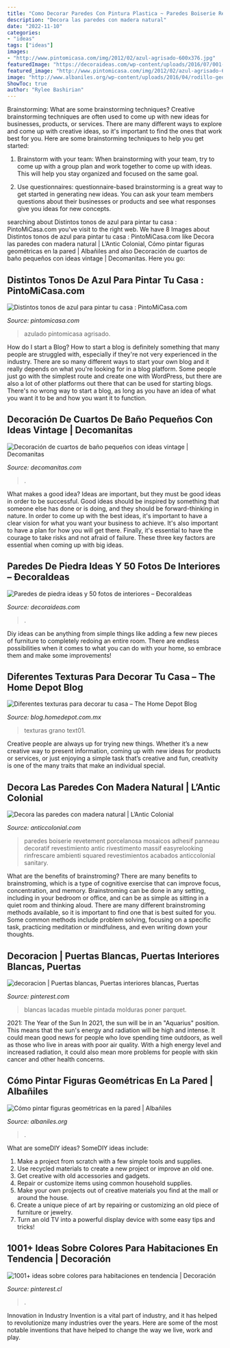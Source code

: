 ```yaml
---
title: "Como Decorar Paredes Con Pintura Plastica ~ Paredes Boiserie Revetement Porcelanosa Mosaicos Adhesif Panneau Decoratif Revestimiento Antic Rivestimento Massif Easyrelooking Rinfrescare Ambienti Squared Revestimientos Acabados Anticcolonial Sanitary"
description: "Decora las paredes con madera natural"
date: "2022-11-10"
categories:
- "ideas"
tags: ["ideas"]
images:
- "http://www.pintomicasa.com/img/2012/02/azul-agrisado-600x376.jpg"
featuredImage: "https://decoraideas.com/wp-content/uploads/2016/07/001-53.jpg"
featured_image: "http://www.pintomicasa.com/img/2012/02/azul-agrisado-600x376.jpg"
image: "http://www.albaniles.org/wp-content/uploads/2016/04/rodillo-geometricos.jpg"
ShowToc: true
author: "Rylee Bashirian"
---
```



Brainstorming: What are some brainstorming techniques?
Creative brainstorming techniques are often used to come up with new ideas for businesses, products, or services. There are many different ways to explore and come up with creative ideas, so it's important to find the ones that work best for you. Here are some brainstorming techniques to help you get started:
1. Brainstorm with your team: When brainstorming with your team, try to come up with a group plan and work together to come up with ideas. This will help you stay organized and focused on the same goal.

2. Use questionnaires: questionnaire-based brainstorming is a great way to get started in generating new ideas. You can ask your team members questions about their businesses or products and see what responses give you ideas for new concepts.


	

		
searching about Distintos tonos de azul para pintar tu casa : PintoMiCasa.com you've visit to the right web. We have 8 Images about Distintos tonos de azul para pintar tu casa : PintoMiCasa.com like Decora las paredes con madera natural | L’Antic Colonial, Cómo pintar figuras geométricas en la pared | Albañiles and also Decoración de cuartos de baño pequeños con ideas vintage | Decomanitas. Here you go:
		
    
## Distintos Tonos De Azul Para Pintar Tu Casa : PintoMiCasa.com

<img loading=lazy src="http://www.pintomicasa.com/img/2012/02/azul-agrisado-600x376.jpg" onerror="this.onerror=null;this.src='https://tse2.mm.bing.net/th?id=OIP.xWv7gLYC6UPWaWcxHDgh7AHaEp&amp;pid=15.1';" alt="Distintos tonos de azul para pintar tu casa : PintoMiCasa.com">

_Source: pintomicasa.com_

>azulado pintomicasa agrisado. 

	

How do I start a Blog?
How to start a blog is definitely something that many people are struggled with, especially if they're not very experienced in the industry. There are so many different ways to start your own blog and it really depends on what you're looking for in a blog platform. Some people just go with the simplest route and create one with WordPress, but there are also a lot of other platforms out there that can be used for starting blogs. There's no wrong way to start a blog, as long as you have an idea of what you want it to be and how you want it to function.

    
## Decoración De Cuartos De Baño Pequeños Con Ideas Vintage | Decomanitas

<img loading=lazy src="https://www.decomanitas.com/wp-content/uploads/2014/09/Decoración-de-cuartos-de-baño-pequeños-con-ideas-vintage-6.jpg" onerror="this.onerror=null;this.src='https://tse2.mm.bing.net/th?id=OIP.-ByWWanIlp9Ro1jIuHyPQQHaLH&amp;pid=15.1';" alt="Decoración de cuartos de baño pequeños con ideas vintage | Decomanitas">

_Source: decomanitas.com_

>. 

	

What makes a good idea?
Ideas are important, but they must be good ideas in order to be successful. Good ideas should be inspired by something that someone else has done or is doing, and they should be forward-thinking in nature. In order to come up with the best ideas, it's important to have a clear vision for what you want your business to achieve. It's also important to have a plan for how you will get there. Finally, it's essential to have the courage to take risks and not afraid of failure. These three key factors are essential when coming up with big ideas.

    
## Paredes De Piedra Ideas Y 50 Fotos De Interiores – ÐecoraIdeas

<img loading=lazy src="https://decoraideas.com/wp-content/uploads/2016/07/001-53.jpg" onerror="this.onerror=null;this.src='https://tse3.mm.bing.net/th?id=OIP.LXiXQEwNq9GPefAGG8E5NAHaE4&amp;pid=15.1';" alt="Paredes de piedra ideas y 50 fotos de interiores – ÐecoraIdeas">

_Source: decoraideas.com_

>. 

	

Diy ideas can be anything from simple things like adding a few new pieces of furniture to completely redoing an entire room. There are endless possibilities when it comes to what you can do with your home, so embrace them and make some improvements!

    
## Diferentes Texturas Para Decorar Tu Casa – The Home Depot Blog

<img loading=lazy src="http://blog.homedepot.com.mx/wp-content/uploads/2016/04/Text01-min.png" onerror="this.onerror=null;this.src='https://tse4.mm.bing.net/th?id=OIP.QD4EaH8XJpxtY9wms99QhgHaE4&amp;pid=15.1';" alt="Diferentes texturas para decorar tu casa – The Home Depot Blog">

_Source: blog.homedepot.com.mx_

>texturas grano text01. 

	

Creative people are always up for trying new things. Whether it’s a new creative way to present information, coming up with new ideas for products or services, or just enjoying a simple task that’s creative and fun, creativity is one of the many traits that make an individual special.

    
## Decora Las Paredes Con Madera Natural | L’Antic Colonial

<img loading=lazy src="https://www.anticcolonial.com/wp-content/uploads/2017/10/decora-paredes-madera-natural.jpg" onerror="this.onerror=null;this.src='https://tse1.mm.bing.net/th?id=OIP.cr4BNsWfXKS76QaSzxxuxwHaFj&amp;pid=15.1';" alt="Decora las paredes con madera natural | L’Antic Colonial">

_Source: anticcolonial.com_

>paredes boiserie revetement porcelanosa mosaicos adhesif panneau decoratif revestimiento antic rivestimento massif easyrelooking rinfrescare ambienti squared revestimientos acabados anticcolonial sanitary. 

	

What are the benefits of brainstroming?
There are many benefits to brainstroming, which is a type of cognitive exercise that can improve focus, concentration, and memory. Brainstroming can be done in any setting, including in your bedroom or office, and can be as simple as sitting in a quiet room and thinking aloud. There are many different brainstroming methods available, so it is important to find one that is best suited for you. Some common methods include problem solving, focusing on a specific task, practicing meditation or mindfulness, and even writing down your thoughts.

    
## Decoracion | Puertas Blancas, Puertas Interiores Blancas, Puertas

<img loading=lazy src="https://i.pinimg.com/736x/52/ab/50/52ab502dbe777626af97396cfd17ab0c--white-doors-parquet.jpg" onerror="this.onerror=null;this.src='https://tse3.mm.bing.net/th?id=OIP.Cbs0cOCCIA8Jjt0mg4offQHaJ4&amp;pid=15.1';" alt="decoracion | Puertas blancas, Puertas interiores blancas, Puertas">

_Source: pinterest.com_

>blancas lacadas mueble pintada molduras poner parquet. 

	

2021: The Year of the Sun
In 2021, the sun will be in an "Aquarius" position. This means that the sun's energy and radiation will be high and intense. It could mean good news for people who love spending time outdoors, as well as those who live in areas with poor air quality. With a high energy level and increased radiation, it could also mean more problems for people with skin cancer and other health concerns.

    
## Cómo Pintar Figuras Geométricas En La Pared | Albañiles

<img loading=lazy src="http://www.albaniles.org/wp-content/uploads/2016/04/rodillo-geometricos.jpg" onerror="this.onerror=null;this.src='https://tse2.mm.bing.net/th?id=OIP.FLL1lZd41Lg7h8e5XH3_IQHaFB&amp;pid=15.1';" alt="Cómo pintar figuras geométricas en la pared | Albañiles">

_Source: albaniles.org_

>. 

	

What are someDIY ideas?
SomeDIY ideas include:
1. Make a project from scratch with a few simple tools and supplies. 
2. Use recycled materials to create a new project or improve an old one. 
3. Get creative with old accessories and gadgets. 
4. Repair or customize items using common household supplies. 
5. Make your own projects out of creative materials you find at the mall or around the house. 
6. Create a unique piece of art by repairing or customizing an old piece of furniture or jewelry. 
7. Turn an old TV into a powerful display device with some easy tips and tricks!

    
## 1001+ Ideas Sobre Colores Para Habitaciones En Tendencia | Decoración

<img loading=lazy src="https://i.pinimg.com/736x/c2/fa/46/c2fa46a767f6e59614a0141a149e716a.jpg" onerror="this.onerror=null;this.src='https://tse3.mm.bing.net/th?id=OIP.Cu8ALmEZ0m1qRPg8drdRsAHaJk&amp;pid=15.1';" alt="1001+ ideas sobre colores para habitaciones en tendencia | Decoración">

_Source: pinterest.cl_

>. 

	

Innovation in Industry
Invention is a vital part of industry, and it has helped to revolutionize many industries over the years. Here are some of the most notable inventions that have helped to change the way we live, work and play.

